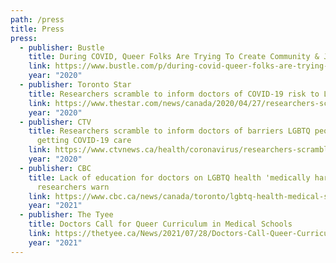 ```yaml
---
path: /press
title: Press
press:
  - publisher: Bustle
    title: During COVID, Queer Folks Are Trying To Create Community & Joy
    link: https://www.bustle.com/p/during-covid-queer-folks-are-trying-to-create-community-joy-22879931
    year: "2020"
  - publisher: Toronto Star
    title: Researchers scramble to inform doctors of COVID-19 risk to LGBTQ
    link: https://www.thestar.com/news/canada/2020/04/27/researchers-scramble-to-inform-doctors-of-covid-19-risk-to-lgbtq.html
    year: "2020"
  - publisher: CTV
    title: Researchers scramble to inform doctors of barriers LGBTQ people face in
      getting COVID-19 care
    link: https://www.ctvnews.ca/health/coronavirus/researchers-scramble-to-inform-doctors-of-barriers-lgbtq-people-face-in-getting-covid-19-care-1.4913848
    year: "2020"
  - publisher: CBC
    title: Lack of education for doctors on LGBTQ health 'medically harmful,'
      researchers warn
    link: https://www.cbc.ca/news/canada/toronto/lgbtq-health-medical-school-1.6080793
    year: "2021"
  - publisher: The Tyee
    title: Doctors Call for Queer Curriculum in Medical Schools
    link: https://thetyee.ca/News/2021/07/28/Doctors-Call-Queer-Curriculum-Medical-Schools/
    year: "2021"
---
```

